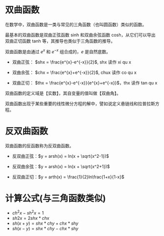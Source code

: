 # 双曲函数

在数学中，双曲函数是一类与常见的三角函数（也叫圆函数）类似的函数。

最基本的双曲函数是双曲正弦函数 sinh 和双曲余弦函数 cosh，从它们可以导出双曲正切函数 tanh 等，其推导也类似于三角函数的推导。

双曲函数是由通过 $e^{x}$ 和 $e^{-x}$ 组合成的，$e$ 是自然底数。

- 双曲正弦： $shx = \frac{e^{x}-e^{-x}}{2}$, shx 读作 xi qu x

- 双曲余弦： $chx = \frac{e^{x}+e^{-x}}{2}$, chux 读作 co qu x

- 双曲正切： $thx = \frac{e^{x}-e^{-x}}{e^{x}+e^{-x}}$，thx 读作 tan qu x

双曲函数的定义域是【实数】，其自变量的值叫做【双曲角】。

双曲函数出现于某些重要的线性微分方程的解中，譬如说定义悬链线和拉普拉斯方程。


# 反双曲函数

双曲函数的反函数称为反双曲函数。

- 反双曲正弦：$y = arsh(x) = ln(x + \sqrt{x^2-1})$

- 反双曲余弦：$y = arsh(x) = ln(x + \sqrt{x^2+1})$

- 反双曲正切：$y = arth(x) = \frac{1}{2}ln\frac{1+x}{1-x}$

# 计算公式(与三角函数类似)

- $ch^{2}x - sh^{2}x = 1$
- $sh2 x = 2 shx * chx$
- $sh(x+y) = shx * chy + chx * shy$
- $sh(x-y) = shx * chy - chx * shy$